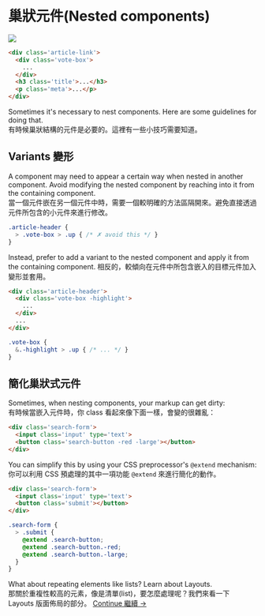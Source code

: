 # 巢狀元件(Nested components)

![](images/component-nesting.png)

```html
<div class='article-link'>
  <div class='vote-box'>
    ...
  </div>
  <h3 class='title'>...</h3>
  <p class='meta'>...</p>
</div>
```

Sometimes it's necessary to nest components. Here are some guidelines for doing that. <br>
有時候巢狀結構的元件是必要的。這裡有一些小技巧需要知道。

## Variants 變形
A component may need to appear a certain way when nested in another component. Avoid modifying the nested component by reaching into it from the containing component. <br>
當一個元件嵌在另一個元件中時，需要一個較明確的方法區隔開來。避免直接透過元件所包含的小元件來進行修改。


```scss
.article-header {
  > .vote-box > .up { /* ✗ avoid this */ }
}
```

  Instead, prefer to add a variant to the nested component and apply it from the containing component. 相反的，較傾向在元件中所包含嵌入的目標元件加入變形並套用。

```html
<div class='article-header'>
  <div class='vote-box -highlight'>
    ...
  </div>
  ...
</div>
```

```scss
.vote-box {
  &.-highlight > .up { /* ... */ }
}
```

## 簡化巢狀式元件
Sometimes, when nesting components, your markup can get dirty:<br>
有時候當嵌入元件時，你 class 看起來像下面一樣，會變的很雜亂：

```html
<div class='search-form'>
  <input class='input' type='text'>
  <button class='search-button -red -large'></button>
</div>
```

You can simplify this by using your CSS preprocessor's `@extend` mechanism: <br>
你可以利用 CSS 預處理的其中一項功能 `@extend` 來進行簡化的動作。

```html
<div class='search-form'>
  <input class='input' type='text'>
  <button class='submit'></button>
</div>
```

```scss
.search-form {
  > .submit {
    @extend .search-button;
    @extend .search-button.-red;
    @extend .search-button.-large;
  }
}
```

What about repeating elements like lists? Learn about Layouts. <br>
那關於重複性較高的元素，像是清單(list)，要怎麼處理呢？我們來看一下 Layouts 版面佈局的部分。
[Continue 繼續 →](layouts.md)
<!-- {p:.pull-box} -->
